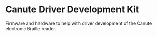 # Canute Driver Development Kit

Firmware and hardware to help with driver development of the Canute electronic Braille reader.
